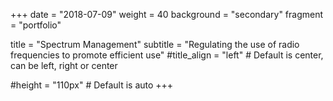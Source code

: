 +++
date = "2018-07-09"
weight = 40
background = "secondary"
fragment = "portfolio"

title = "Spectrum Management"
subtitle = "Regulating the use of radio frequencies to promote efficient use"
#title_align = "left" # Default is center, can be left, right or center

#height = "110px" # Default is auto
+++
